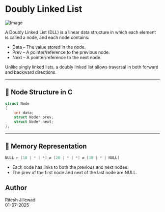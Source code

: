 # Doubly Linked List

![Image](https://github.com/user-attachments/assets/1af6eaff-f484-4fb8-970c-9cd6abc6540b)


A Doubly Linked List (DLL) is a linear data structure in which each element is called a node, and each node contains:

* Data – The value stored in the node.
* Prev – A pointer/reference to the previous node.
* Next – A pointer/reference to the next node.

Unlike singly linked lists, a doubly linked list allows traversal in both forward and backward directions.

---

## 🔹 Node Structure in C

```c
struct Node
{
    int data;
    struct Node* prev;
    struct Node* next;
};
```

---

## 🔹 Memory Representation
```c
NULL ← [10 | * | *] ⇄ [20 | * | *] ⇄ [30 | * | NULL]
```
* Each node has links to both the previous and next nodes.
* The prev of the first node and next of the last node are NULL.

## Author
Ritesh Jillewad <br>
01-07-2025
